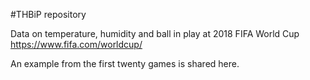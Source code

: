 #THBiP repository

Data on temperature, humidity and ball in play at 2018 FIFA World Cup https://www.fifa.com/worldcup/

An example from the first twenty games is shared here.
